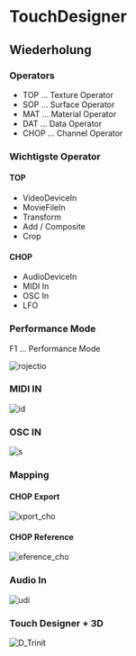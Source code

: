 TouchDesigner 
====================

## Wiederholung

### Operators

- TOP ... Texture Operator
- SOP ... Surface Operator
- MAT ... Material Operator
- DAT ... Data Operator
- CHOP ... Channel Operator

### Wichtigste Operator

#### TOP

- VideoDeviceIn
- MovieFileIn
- Transform
- Add / Composite
- Crop

#### CHOP

- AudioDeviceIn
- MIDI In
- OSC In
- LFO

### Performance Mode

F1 ... Performance Mode

![rojectio](C:\Users\chikashi\Desktop\Software2-SS2018\K1\projection.PNG)



### MIDI IN

![id](C:\Users\chikashi\Desktop\Software2-SS2018\K1\midi.PNG)

### OSC IN

![s](C:\Users\chikashi\Desktop\Software2-SS2018\K1\osc.PNG)



### Mapping

#### CHOP Export 

![xport_cho](C:\Users\chikashi\Desktop\Software2-SS2018\K1\export_chop.PNG)

#### CHOP Reference 

![eference_cho](C:\Users\chikashi\Desktop\Software2-SS2018\K1\reference_chop.PNG)

### Audio In

![udi](C:\Users\chikashi\Desktop\Software2-SS2018\K1\Audio.PNG)

### Touch Designer + 3D

![D_Trinit](C:\Users\chikashi\Desktop\Software2-SS2018\K1\3D_Trinity.PNG)